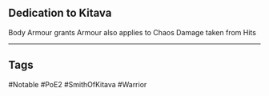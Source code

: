 ## Dedication to Kitava
Body Armour grants Armour also applies to Chaos Damage taken from Hits

---
## Tags
#Notable
#PoE2
#SmithOfKitava
#Warrior
